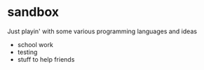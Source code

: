 sandbox
=======

Just playin' with some various programming languages and ideas

  * school work
  * testing
  * stuff to help friends
